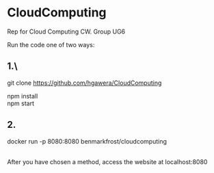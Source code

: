 # CloudComputing
Rep for Cloud Computing CW.
Group UG6

Run the code one of two ways:

## 1.\

git clone https://github.com/hgawera/CloudComputing

npm install\
npm start


## 2.  

docker run -p 8080:8080 benmarkfrost/cloudcomputing


\
After you have chosen a method, access the website at localhost:8080
